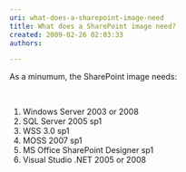 ```yaml
---
uri: what-does-a-sharepoint-image-need
title: What does a SharePoint image need?
created: 2009-02-26 02:03:33
authors:

---
```





<span class='intro'> <span>As a minumum, the SharePoint image needs&#58; <span style="display&#58;inline-block;"></span></span> </span>

<p><br></p>
<ol>
<li>Windows Server 2003 or 2008 
</li>
<li>SQL Server 2005 sp1 
</li>
<li>WSS 3.0 sp1 
</li>
<li>MOSS 2007 sp1 
</li>
<li>MS Office SharePoint Designer sp1 
</li>
<li>Visual Studio .NET 2005 or 2008 </li></ol>


